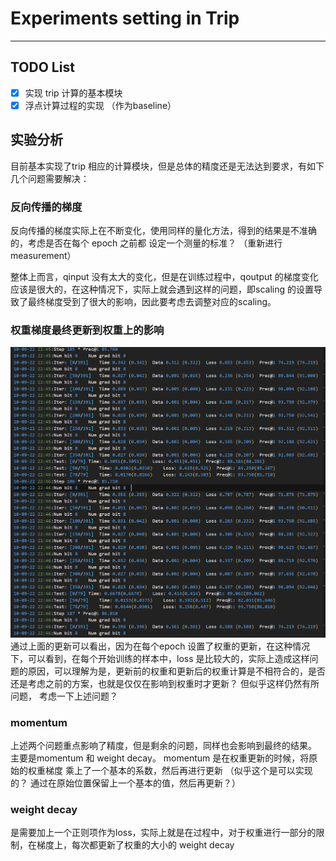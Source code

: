 # Experiments setting in Trip 
---

## TODO List 

- [x] 实现 trip 计算的基本模块
- [x] 浮点计算过程的实现 （作为baseline）

## 实验分析 

目前基本实现了trip 相应的计算模块，但是总体的精度还是无法达到要求，有如下几个问题需要解决： 

### 反向传播的梯度
反向传播的梯度实际上在不断变化，使用同样的量化方法，得到的结果是不准确的，考虑是否在每个 epoch 之前都 设定一个测量的标准？ （重新进行measurement） 

整体上而言，qinput 没有太大的变化，但是在训练过程中，qoutput 的梯度变化应该是很大的，在这种情况下，实际上就会遇到这样的问题，即scaling 的设置导致了最终梯度受到了很大的影响，因此要考虑去调整对应的scaling。 

### 权重梯度最终更新到权重上的影响
![](figs/trip-evaluation-v1.png)
通过上面的更新可以看出，因为在每个epoch 设置了权重的更新，在这种情况下，可以看到，在每个开始训练的样本中，loss 是比较大的，实际上造成这样问题的原因，可以理解为是，更新前的权重和更新后的权重计算是不相符合的，是否还是考虑之前的方案，也就是仅仅在影响到权重时才更新？ 但似乎这样仍然有所问题， 考虑一下上述问题？ 

### momentum 
上述两个问题重点影响了精度，但是剩余的问题，同样也会影响到最终的结果。 主要是momentum 和 weight decay。 momentum 是在权重更新的时候，将原始的权重梯度 乘上了一个基本的系数，然后再进行更新 （似乎这个是可以实现的？ 通过在原始位置保留上一个基本的值，然后再更新？） 

### weight decay 
是需要加上一个正则项作为loss，实际上就是在过程中，对于权重进行一部分的限制，在梯度上，每次都更新了权重的大小的 weight decay